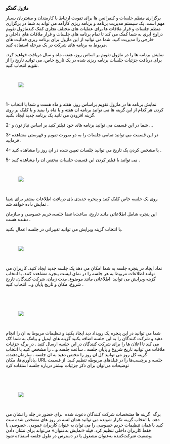 <p>&nbsp;</p><p><span class="text-big" style="color:hsl(0,0%,0%);"><strong>ماژول گفتگو</strong></span></p><p><span style="color:hsl(0,0%,0%);">برگزاری منظم جلسات و کنفرانس ها برای تقویت ارتباط با کارمندان و مشتریان بسیار مهم است. یک سیستم مدیریت برنامه و برنامه ریزی کارآمد می تواند به شما در برگزاری منظم جلسات و قرار ملاقات ها برای عملیات های مختلف تجاری کمک کندماژول تقویم دراوج ابری به شما کمک می کند تا تمام برنامه های جلسات و قرار ملاقات های داخلی و خارجی را مدیریت کنید. شما می توانید از این ماژول برای برنامه ریزی فعالیت های مربوط به برنامه های شرکت در یک مرحله استفاده کنید.</span></p><p><span style="color:hsl(0,0%,0%);">نمایش برنامه ها را در ماژول تقویم بر اساس روز، هفته، ماه و سال دریافت خواهید کرد. برای دریافت جزئیات جلسات برنامه ریزی شده در یک تاریخ خاص، می توانید تاریخ را از تقویم انتخاب کنید.</span></p><p><span style="color:hsl(0,0%,0%);">&nbsp;</span></p><figure class="image"><img src="https://hub.amootsoft.com/content/editor/69f10609-9f11-4a85-b3f4-4c73a0e4beeaimage.png.png"></figure><p><span style="color:hsl(0,0%,0%);">&nbsp;</span></p><p><span style="color:hsl(0,0%,0%);">1- نمایش برنامه ها در ماژول تقویم براساس روز، هفته و ماه هست و شما با انتخاب کردن هر کدام از این گزینه ها می توانید برنامه ان هفته و یا ماه را ببنید و با کلیک بر روی گزینه افزودن می تانید یک برنامه جدید ایجاد بکنید.</span></p><p><span style="color:hsl(0,0%,0%);">2- شما در این قسمت می توانید برنامه های خود فیلتر کنید بر اساس نیاز تون و ...</span></p><p><span style="color:hsl(0,0%,0%);">3- در این قسمت می توانید تمامی جلسات را به دو صورت تقویم و فهرستی مشاهده فرمایید .</span></p><p><span style="color:hsl(0,0%,0%);">4- با مشخص کردن یک تاریخ می توانید جلسات تعیین شده در ان روز را مشاهده کنید .</span></p><p><span style="color:hsl(0,0%,0%);">5- می توانید با فیلتر کردن این قسمت جلسات مختص ان را مشاهده کنید .</span></p><p><span style="color:hsl(0,0%,0%);">&nbsp;</span></p><figure class="image"><img src="https://hub.amootsoft.com/content/editor/68840ec6-de74-48ef-8c63-bbbecabd5e41image.png.png"></figure><p><span style="color:hsl(0,0%,0%);">&nbsp;</span></p><p><span style="color:hsl(0,0%,0%);">روی یک جلسه خاص کلیک کنید و پنجره جدیدی بای دریافت اطلاعات بیشتر برای شما نمایش داده خواهد شد .</span></p><p><span style="color:hsl(0,0%,0%);">این پنجره شامل اطلاعاتی مانند تاریخ، ساعت،اعضا جلسه،حریم خصوصی و سازمان دهنده هست .</span></p><p><span style="color:hsl(0,0%,0%);">با انتخاب گزینه ویرایش می توانید تغییراتی در جلسه اعمال بکنید.</span></p><p>&nbsp;</p><figure class="image"><img src="https://hub.amootsoft.com/content/editor/6788e1dd-6238-4dd0-b534-4bcc44699cb3image.png.png"></figure><p><span style="color:hsl(0,0%,0%);">&nbsp;</span></p><p><span style="color:hsl(0,0%,0%);">نماد ایجاد در پنجره جلسه به شما امکان می دهد یک جلسه جدید ایجاد کنید. کاربران می توانند اطلاعات مربوط به هر جلسه را در نمای لیست پنجره مشاهده کنند. با انتخاب گزینه ویرایش می توانید &nbsp;اطلاعاتی مانند موضوع، مدت زمان، شرکت کنندگان، تاریخ شروع، مکان و تاریخ پایان و... انتخاب کنید .</span></p><p><span style="color:hsl(0,0%,0%);">&nbsp;</span></p><p><span style="color:hsl(0,0%,0%);">&nbsp;</span></p><figure class="image"><img src="https://hub.amootsoft.com/content/editor/b8dfba7a-dcd4-4ba6-8d06-584dee1bfacfimage.png.png"></figure><p>&nbsp;</p><p><span style="color:hsl(0,0%,0%);">شما می توانید در این پنجره یک رویداد دید ایجاد بکنید و تنظیمات مربوط به ان را انجام دهید و شرکت کنندگان را به این جلسه اضافه بکنید گزینه های ایمیل و پیامک به شما کک می کند تا اعلان ها را برای شرکت کنندگان در این جلسه ارسال کنید . در برگه جزئیات ملاقات می توانید تاریخ شروع و پایان جلسه ، ساعت جلسه و... را مشخص کنید با انتخاب گزینه کل روز می توانید کل ان روز را مختص دهید به ان جلسه . سازمان‌دهنده، یادآوری‌ها، مکان، URL جلسه و برچسب‌ها را در فیلدهای مربوطه تنظیم کنید. از قسمت توضیحات می‌توان برای ذکر جزئیات بیشتر درباره جلسه استفاده کرد</span></p><p><span style="color:hsl(0,0%,0%);">&nbsp;</span></p><p><span style="color:hsl(0,0%,0%);">&nbsp;</span></p><figure class="image"><img src="https://hub.amootsoft.com/content/editor/9ce172c2-4fbd-4c4f-bde8-1b8e86e8c8bfimage.png.png"></figure><p>&nbsp;</p><p><span style="color:hsl(0,0%,0%);">برگه&nbsp; گزینه ها مشخصات شرکت کنندگان دعوت شده&nbsp; برای حضور در جله را نشان می دهد. با انتخاب گزینه تکرار شونده می توانید همان لسه در روز های مشخص شده ست کنید با همان تنظیمات حریم خصوصی را می توان به عنوان کاربران عمومی، خصوصی یا فقط کاربران داخلی تنظیم کرد. فیلد «نمایش به‌عنوان» می‌تواند برای نشان دادن وضعیت شرکت‌کننده به‌عنوان مشغول یا در دسترس در طول جلسه استفاده شود.</span></p>